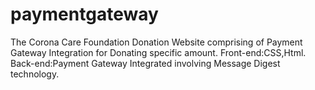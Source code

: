 # paymentgateway
The Corona Care Foundation Donation Website comprising of Payment Gateway Integration for Donating specific amount.
Front-end:CSS,Html.
Back-end:Payment Gateway Integrated involving Message Digest technology.
